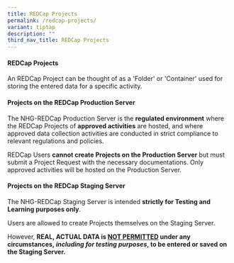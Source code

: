```yaml
---
title: REDCap Projects
permalink: /redcap-projects/
variant: tiptap
description: ""
third_nav_title: REDCap Projects
---
```

<h4><strong>REDCap Projects</strong></h4>
<p>An REDCap Project can be thought of as a 'Folder' or 'Container' used
for storing the entered data for a specific activity.</p>
<h4><strong>Projects on the REDCap Production Server</strong></h4>
<p>The NHG-REDCap Production Server is the <strong>regulated environment</strong> where
the REDCap Projects of <strong>approved activities</strong> are hosted, and
where approved data collection activities are conducted in strict compliance
to relevant regulations and policies.</p>
<p>REDCap Users <strong>cannot create Projects on the Production Server</strong> but
must submit a Project Request with the necessary documentations. Only approved
activities will be hosted on the Production Server.</p>
<h4><strong>Projects on the REDCap Staging Server</strong></h4>
<p>The NHG-REDCap Staging Server is intended <strong>strictly for Testing and Learning purposes only</strong>.</p>
<p>Users are allowed to create Projects themselves on the Staging Server.</p>
<p>However, <strong>REAL, ACTUAL DATA is&nbsp;<u>NOT PERMITTED</u>&nbsp;under any circumstances,&nbsp;<em>including for testing purposes</em>, to be entered or saved on the Staging Server.</strong>
</p>
<p>&nbsp;</p>